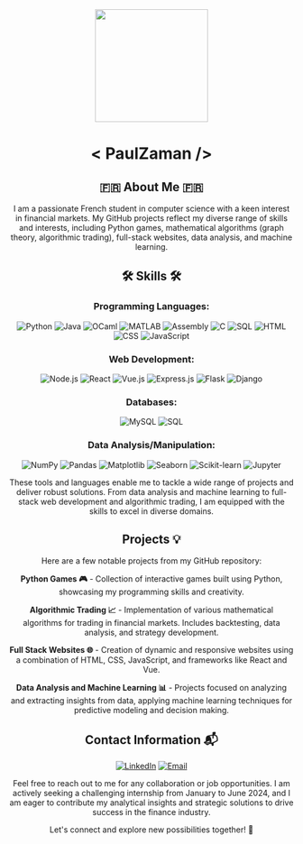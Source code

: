 <div align="center">



<img href="url" src="https://github.com/PaulZaman/PaulZaman/assets/64264952/f2fcbc5c-77cf-4422-ab2a-6b1e67c1d2f3" height="auto" width="200">

#  < PaulZaman />

## 🇫🇷 About Me 🇫🇷
I am a passionate French student in computer science with a keen interest in financial markets. My GitHub projects reflect my diverse range of skills and interests, including Python games, mathematical algorithms (graph theory, algorithmic trading), full-stack websites, data analysis, and machine learning. 


##  🛠️ Skills 🛠️

### Programming Languages:

<div>
  <img src="https://img.shields.io/badge/Python-3776AB?style=for-the-badge&logo=python&logoColor=white" alt="Python">
  <img src="https://img.shields.io/badge/Java-ED8B00?style=for-the-badge&logo=openjdk&logoColor=white" alt="Java">
  <img src="https://img.shields.io/badge/OCaml-EC6813?style=for-the-badge&logo=ocaml&logoColor=white" alt="OCaml">
  <img src="https://img.shields.io/badge/MATLAB-0076A8?style=for-the-badge&logo=mathworks&logoColor=white" alt="MATLAB">
  <img src="https://img.shields.io/badge/Assembly-0076A8?style=for-the-badge&logo=assembly&logoColor=white" alt="Assembly">
  <img src="https://img.shields.io/badge/C-00599C?style=for-the-badge&logo=c&logoColor=white" alt="C">
  <img src="https://img.shields.io/badge/SQL-4479A1?style=for-the-badge&logo=sqlite&logoColor=white" alt="SQL">
  <img src="https://img.shields.io/badge/HTML-239120?style=for-the-badge&logo=html5&logoColor=white" alt="HTML">
  <img src="https://img.shields.io/badge/CSS-239120?&style=for-the-badge&logo=css3&logoColor=white" alt="CSS">
  <img src="https://img.shields.io/badge/JavaScript-F7DF1E?style=for-the-badge&logo=javascript&logoColor=black" alt="JavaScript">
</div>

### Web Development:
<div>
  <img src="https://img.shields.io/badge/Node.js-43853D?style=for-the-badge&logo=node.js&logoColor=white" alt="Node.js">
  <img src="https://img.shields.io/badge/React-20232A?style=for-the-badge&logo=react&logoColor=61DAFB" alt="React">
  <img src="https://img.shields.io/badge/Vue.js-35495E?style=for-the-badge&logo=vue.js&logoColor=4FC08D" alt="Vue.js">
  <img src="https://img.shields.io/badge/Express.js-404D59?style=for-the-badge" alt="Express.js">
  <img src="https://img.shields.io/badge/Flask-000000?style=for-the-badge&logo=flask&logoColor=white" alt="Flask">
  <img src="https://img.shields.io/badge/Django-092E20?style=for-the-badge&logo=django&logoColor=white" alt="Django">
</div>

### Databases:
<div>
  <img src="https://img.shields.io/badge/MySQL-00000F?style=for-the-badge&logo=mysql&logoColor=white" alt="MySQL">
  <img src="https://img.shields.io/badge/SQL-4479A1?style=for-the-badge&logo=sqlite&logoColor=white" alt="SQL">
</div>

### Data Analysis/Manipulation:
<div>
  <img src="https://img.shields.io/badge/NumPy-013243?style=for-the-badge&logo=numpy&logoColor=white" alt="NumPy">
  <img src="https://img.shields.io/badge/Pandas-150458?style=for-the-badge&logo=pandas&logoColor=white" alt="Pandas">
  <img src="https://img.shields.io/badge/Matplotlib-11557C?style=for-the-badge&logo=matplotlib&logoColor=white" alt="Matplotlib">
  <img src="https://img.shields.io/badge/Seaborn-3776AB?style=for-the-badge&logo=seaborn&logoColor=white" alt="Seaborn">
  <img src="https://img.shields.io/badge/Scikit--learn-F7931E?style=for-the-badge&logo=scikit-learn&logoColor=white" alt="Scikit-learn">
  <img src="https://img.shields.io/badge/Jupyter-F37626?style=for-the-badge&logo=jupyter&logoColor=white" alt="Jupyter">
</div>

These tools and languages enable me to tackle a wide range of projects and deliver robust solutions. From data analysis and machine learning to full-stack web development and algorithmic trading, I am equipped with the skills to excel in diverse domains.

## Projects 💡

Here are a few notable projects from my GitHub repository:

**Python Games 🎮** - Collection of interactive games built using Python, showcasing my programming skills and creativity.

**Algorithmic Trading 📈** - Implementation of various mathematical algorithms for trading in financial markets. Includes backtesting, data analysis, and strategy development.

**Full Stack Websites 🌐** - Creation of dynamic and responsive websites using a combination of HTML, CSS, JavaScript, and frameworks like React and Vue.

**Data Analysis and Machine Learning 📊** - Projects focused on analyzing and extracting insights from data, applying machine learning techniques for predictive modeling and decision making.

## Contact Information 📬

[![LinkedIn](https://img.shields.io/badge/LinkedIn-0A66C2?style=for-the-badge&logo=linkedin&logoColor=white)](https://www.linkedin.com/in/paul-zamanian-abbassi-899126196/)
[![Email](https://img.shields.io/badge/Gmail-D14836?style=for-the-badge&logo=gmail&logoColor=white)](mailto:paul.c.zamanian@gmail.com)

Feel free to reach out to me for any collaboration or job opportunities. I am actively seeking a challenging internship from January to June 2024, and I am eager to contribute my analytical insights and strategic solutions to drive success in the finance industry.

Let's connect and explore new possibilities together! 🤝
</div>

